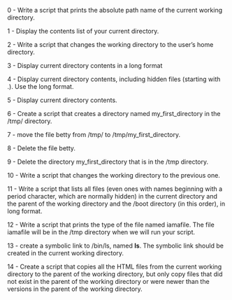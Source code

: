 0 - Write a script that prints the absolute path name of the current working directory.

1 - Display the contents list of your current directory.

2 - Write a script that changes the working directory to the user’s home directory.

3 - Display current directory contents in a long format

4 - Display current directory contents, including hidden files (starting with .). Use the long format.

5 - Display current directory contents.

6 - Create a script that creates a directory named my_first_directory in the /tmp/ directory.

7 - move the file betty from /tmp/ to /tmp/my_first_directory.

8 - Delete the file betty.

9 - Delete the directory my_first_directory that is in the /tmp directory.

10 - Write a script that changes the working directory to the previous one.

11 - Write a script that lists all files (even ones with names beginning with a period character, which are normally hidden) in the current directory and the parent of the working directory and the /boot directory (in this order), in long format.

12 - Write a script that prints the type of the file named iamafile. The file iamafile will be in the /tmp directory when we will run your script.

13 - create a symbolic link to /bin/ls, named __ls__. The symbolic link should be created in the current working directory. 

14 - Create a script that copies all the HTML files from the current working directory to the parent of the working directory, but only copy files that did not exist in the parent of the working directory or were newer than the versions in the parent of the working directory.


